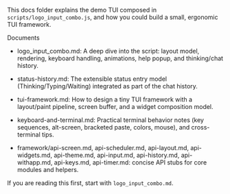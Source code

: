 This docs folder explains the demo TUI composed in `scripts/logo_input_combo.js`, and how you could build a small, ergonomic TUI framework.

Documents
- logo_input_combo.md: A deep dive into the script: layout model, rendering, keyboard handling, animations, help popup, and thinking/chat history.
- status-history.md: The extensible status entry model (Thinking/Typing/Waiting) integrated as part of the chat history.
 
- tui-framework.md: How to design a tiny TUI framework with a layout/paint pipeline, screen buffer, and a widget composition model.
- keyboard-and-terminal.md: Practical terminal behavior notes (key sequences, alt-screen, bracketed paste, colors, mouse), and cross-terminal tips.
 - framework/api-screen.md, api-scheduler.md, api-layout.md, api-widgets.md, api-theme.md, api-input.md, api-history.md, api-withapp.md, api-keys.md, api-timer.md: concise API stubs for core modules and helpers.

If you are reading this first, start with `logo_input_combo.md`.
